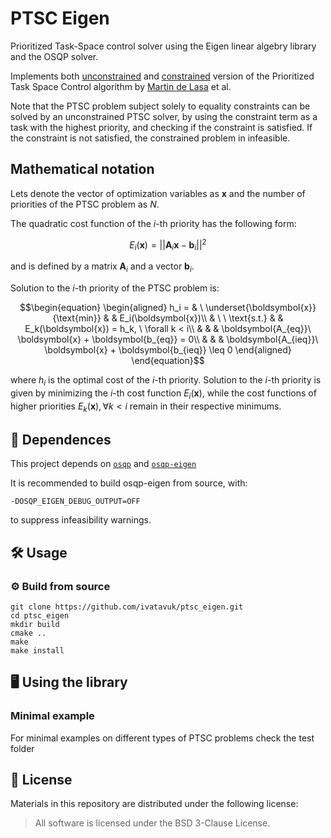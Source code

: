 # PTSC Eigen

Prioritized Task-Space control solver using the Eigen linear algebry library and the OSQP solver.

Implements both [unconstrained](http://www.delasa.net/iros09/) and [constrained](http://www.delasa.net/feature/index.html) version of the Prioritized Task Space Control algorithm by [Martin de Lasa](http://www.delasa.net/) et al. 

Note that the PTSC problem subject solely to equality constraints can be solved by an unconstrained PTSC solver, by using the constraint term as a task with the highest priority, and checking if the constraint is satisfied. If the constraint is not satisfied, the constrained problem in infeasible. 

## Mathematical notation
Lets denote the vector of optimization variables as $\boldsymbol{x}$ and the number of priorities of the PTSC problem as $N$.

The quadratic cost function of the $i$-th priority has the following form:

$$E_i(\boldsymbol{x}) = ||\boldsymbol{A}_i\boldsymbol{x} - \boldsymbol{b}_i||^2$$

and is defined by a matrix $\boldsymbol{A}_i$ and a vector $\boldsymbol{b}_i$.

Solution to the $i$-th priority of the PTSC problem is:

$$\begin{equation}
	\begin{aligned}
		h_i = & \ \underset{\boldsymbol{x}}{\text{min}} & & E_i(\boldsymbol{x})\\
		& \ \ \text{s.t.} & & E_k(\boldsymbol{x}) = h_k, \ \forall k < i\\
		& & & \boldsymbol{A_{eq}}\ \boldsymbol{x} + \boldsymbol{b_{eq}} = 0\\
		& & & \boldsymbol{A_{ieq}}\ \boldsymbol{x} + \boldsymbol{b_{ieq}} \leq  0
	\end{aligned}
\end{equation}$$

where $h_i$ is the optimal cost of the $i$-th priority.
Solution to the $i$-th priority is given by minimizing the $i$-th cost function $E_i(\boldsymbol{x})$, while the cost functions of higher priorities $E_k(\boldsymbol{x}), \forall k < i$ remain in their respective minimums.

## 📄 Dependences
This project depends on [`osqp`](https://github.com/osqp/osqp) and [`osqp-eigen`](https://github.com/robotology/osqp-eigen)

It is recommended to build osqp-eigen from source, with:

    -DOSQP_EIGEN_DEBUG_OUTPUT=OFF 
    
to suppress infeasibility warnings.

## 🛠️ Usage

### ⚙️ Build from source

  ```
  git clone https://github.com/ivatavuk/ptsc_eigen.git
  cd ptsc_eigen
  mkdir build
  cmake ..
  make
  make install
  ```

## 🖥️ Using the library

### Minimal example

For minimal examples on different types of PTSC problems check the test folder

## 📝 License

Materials in this repository are distributed under the following license:

> All software is licensed under the BSD 3-Clause License.

  
